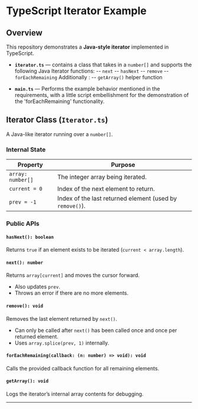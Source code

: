 # TypeScript Iterator Example

## Overview

This repository demonstrates a **Java-style iterator** implemented in TypeScript.

- **`iterator.ts`** — contains a class that takes in a `number[]` and supports the following Java Iterator functions:
    -- `next` 
    -- `hasNext` 
    -- `remove`
    -- `forEachRemaining` 
    Additionally :
    -- `getArray()` helper function

- **`main.ts`** — Performs the example behavior mentioned in the requirements, with a little script embellishment for the demonstration of the 'forEachRemaining' functionality. 

## Iterator Class (`Iterator.ts`)

A Java-like iterator running over a `number[]`.

### Internal State

| Property          | Purpose                                                      |
|-------------------|--------------------------------------------------------------|
| `array: number[]` | The integer array being iterated.                            |
| `current = 0`     | Index of the next element to return.                         |
| `prev = -1`       | Index of the last returned element (used by `remove()`).     |

### Public APIs

#### `hasNext(): boolean`
Returns `true` if an element exists to be iterated (`current < array.length`).

#### `next(): number`
Returns `array[current]` and moves the cursor forward.
- Also updates `prev`.
- Throws an error if there are no more elements.

#### `remove(): void`
Removes the last element returned by `next()`.
- Can only be called after `next()` has been called once and once per returned element.
- Uses `array.splice(prev, 1)` internally.

#### `forEachRemaining(callback: (n: number) => void): void`
Calls the provided callback function for all remaining elements.

#### `getArray(): void`
Logs the iterator’s internal array contents for debugging.

---

